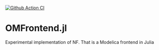 [![Github Action CI](https://github.com/JKRT/OMFrontend.jl/workflows/CI/badge.svg)](https://github.com/JKRT/OMFrontend.jl/actions)
# OMFrontend.jl
Experimental implementation of NF. That is a Modelica frontend in Julia
